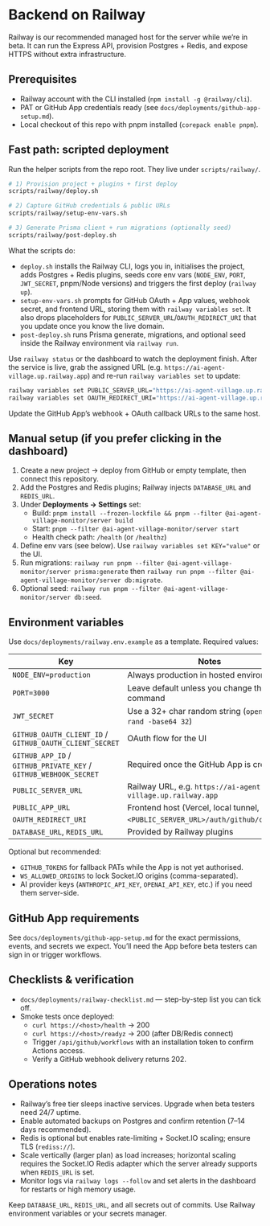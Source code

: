 # Backend on Railway

Railway is our recommended managed host for the server while we’re in beta. It can run the Express API, provision Postgres + Redis, and expose HTTPS without extra infrastructure.

## Prerequisites

- Railway account with the CLI installed (`npm install -g @railway/cli`).
- PAT or GitHub App credentials ready (see `docs/deployments/github-app-setup.md`).
- Local checkout of this repo with pnpm installed (`corepack enable pnpm`).

## Fast path: scripted deployment

Run the helper scripts from the repo root. They live under `scripts/railway/`.

```bash
# 1) Provision project + plugins + first deploy
scripts/railway/deploy.sh

# 2) Capture GitHub credentials & public URLs
scripts/railway/setup-env-vars.sh

# 3) Generate Prisma client + run migrations (optionally seed)
scripts/railway/post-deploy.sh
```

What the scripts do:

- `deploy.sh` installs the Railway CLI, logs you in, initialises the project, adds Postgres + Redis plugins, seeds core env vars (`NODE_ENV`, `PORT`, `JWT_SECRET`, pnpm/Node versions) and triggers the first deploy (`railway up`).
- `setup-env-vars.sh` prompts for GitHub OAuth + App values, webhook secret, and frontend URL, storing them with `railway variables set`. It also drops placeholders for `PUBLIC_SERVER_URL`/`OAUTH_REDIRECT_URI` that you update once you know the live domain.
- `post-deploy.sh` runs Prisma generate, migrations, and optional seed inside the Railway environment via `railway run`.

Use `railway status` or the dashboard to watch the deployment finish. After the service is live, grab the assigned URL (e.g. `https://ai-agent-village.up.railway.app`) and re-run `railway variables set` to update:

```bash
railway variables set PUBLIC_SERVER_URL="https://ai-agent-village.up.railway.app"
railway variables set OAUTH_REDIRECT_URI="https://ai-agent-village.up.railway.app/auth/github/callback"
```

Update the GitHub App’s webhook + OAuth callback URLs to the same host.

## Manual setup (if you prefer clicking in the dashboard)

1. Create a new project → deploy from GitHub or empty template, then connect this repository.
2. Add the Postgres and Redis plugins; Railway injects `DATABASE_URL` and `REDIS_URL`.
3. Under **Deployments → Settings** set:
   - Build: `pnpm install --frozen-lockfile && pnpm --filter @ai-agent-village-monitor/server build`
   - Start: `pnpm --filter @ai-agent-village-monitor/server start`
   - Health check path: `/health` (or `/healthz`)
4. Define env vars (see below). Use `railway variables set KEY="value"` or the UI.
5. Run migrations: `railway run pnpm --filter @ai-agent-village-monitor/server prisma:generate` then `railway run pnpm --filter @ai-agent-village-monitor/server db:migrate`.
6. Optional seed: `railway run pnpm --filter @ai-agent-village-monitor/server db:seed`.

## Environment variables

Use `docs/deployments/railway.env.example` as a template. Required values:

| Key                                                              | Notes                                                       |
| ---------------------------------------------------------------- | ----------------------------------------------------------- |
| `NODE_ENV=production`                                            | Always production in hosted environments                    |
| `PORT=3000`                                                      | Leave default unless you change the start command           |
| `JWT_SECRET`                                                     | Use a 32+ char random string (`openssl rand -base64 32`)    |
| `GITHUB_OAUTH_CLIENT_ID` / `GITHUB_OAUTH_CLIENT_SECRET`          | OAuth flow for the UI                                       |
| `GITHUB_APP_ID` / `GITHUB_PRIVATE_KEY` / `GITHUB_WEBHOOK_SECRET` | Required once the GitHub App is created                     |
| `PUBLIC_SERVER_URL`                                              | Railway URL, e.g. `https://ai-agent-village.up.railway.app` |
| `PUBLIC_APP_URL`                                                 | Frontend host (Vercel, local tunnel, etc.)                  |
| `OAUTH_REDIRECT_URI`                                             | `<PUBLIC_SERVER_URL>/auth/github/callback`                  |
| `DATABASE_URL`, `REDIS_URL`                                      | Provided by Railway plugins                                 |

Optional but recommended:

- `GITHUB_TOKENS` for fallback PATs while the App is not yet authorised.
- `WS_ALLOWED_ORIGINS` to lock Socket.IO origins (comma-separated).
- AI provider keys (`ANTHROPIC_API_KEY`, `OPENAI_API_KEY`, etc.) if you need them server-side.

## GitHub App requirements

See `docs/deployments/github-app-setup.md` for the exact permissions, events, and secrets we expect. You’ll need the App before beta testers can sign in or trigger workflows.

## Checklists & verification

- `docs/deployments/railway-checklist.md` — step-by-step list you can tick off.
- Smoke tests once deployed:
  - `curl https://<host>/health` → 200
  - `curl https://<host>/readyz` → 200 (after DB/Redis connect)
  - Trigger `/api/github/workflows` with an installation token to confirm Actions access.
  - Verify a GitHub webhook delivery returns 202.

## Operations notes

- Railway’s free tier sleeps inactive services. Upgrade when beta testers need 24/7 uptime.
- Enable automated backups on Postgres and confirm retention (7–14 days recommended).
- Redis is optional but enables rate-limiting + Socket.IO scaling; ensure TLS (`rediss://`).
- Scale vertically (larger plan) as load increases; horizontal scaling requires the Socket.IO Redis adapter which the server already supports when `REDIS_URL` is set.
- Monitor logs via `railway logs --follow` and set alerts in the dashboard for restarts or high memory usage.

Keep `DATABASE_URL`, `REDIS_URL`, and all secrets out of commits. Use Railway environment variables or your secrets manager.
